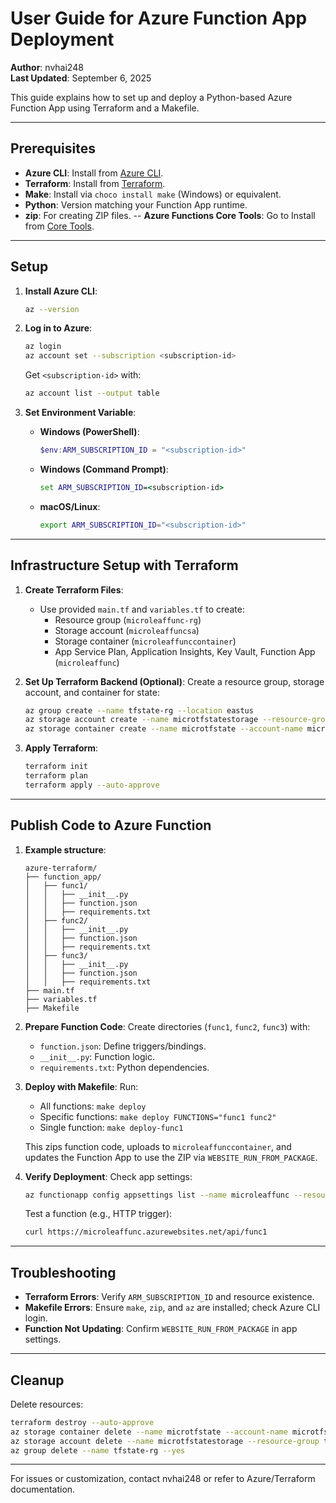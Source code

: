 # User Guide for Azure Function App Deployment

**Author**: nvhai248  
**Last Updated**: September 6, 2025

This guide explains how to set up and deploy a Python-based Azure Function App using Terraform and a Makefile.

---

## Prerequisites

- **Azure CLI**: Install from [Azure CLI](https://docs.microsoft.com/en-us/cli/azure/install-azure-cli).
- **Terraform**: Install from [Terraform](https://www.terraform.io/downloads).
- **Make**: Install via `choco install make` (Windows) or equivalent.
- **Python**: Version matching your Function App runtime.
- **zip**: For creating ZIP files.
-- **Azure Functions Core Tools**: Go to Install from [Core Tools](https://learn.microsoft.com/en-us/azure/azure-functions/functions-run-local?tabs=windows%2Cisolated-process%2Cnode-v4%2Cpython-v2%2Chttp-trigger%2Ccontainer-apps&pivots=programming-language-csharp).

---

## Setup

1. **Install Azure CLI**:

   ```bash
   az --version
   ```

2. **Log in to Azure**:

   ```bash
   az login
   az account set --subscription <subscription-id>
   ```

   Get `<subscription-id>` with:

   ```bash
   az account list --output table
   ```

3. **Set Environment Variable**:
   - **Windows (PowerShell)**:
     ```powershell
     $env:ARM_SUBSCRIPTION_ID = "<subscription-id>"
     ```
   - **Windows (Command Prompt)**:
     ```cmd
     set ARM_SUBSCRIPTION_ID=<subscription-id>
     ```
   - **macOS/Linux**:
     ```bash
     export ARM_SUBSCRIPTION_ID="<subscription-id>"
     ```

---

## Infrastructure Setup with Terraform

1. **Create Terraform Files**:

   - Use provided `main.tf` and `variables.tf` to create:
     - Resource group (`microleaffunc-rg`)
     - Storage account (`microleaffuncsa`)
     - Storage container (`microleaffunccontainer`)
     - App Service Plan, Application Insights, Key Vault, Function App (`microleaffunc`)

2. **Set Up Terraform Backend (Optional)**:
   Create a resource group, storage account, and container for state:

   ```bash
   az group create --name tfstate-rg --location eastus
   az storage account create --name microtfstatestorage --resource-group tfstate-rg --location eastus --sku Standard_LRS --kind StorageV2
   az storage container create --name microtfstate --account-name microtfstatestorage
   ```

3. **Apply Terraform**:
   ```bash
   terraform init
   terraform plan
   terraform apply --auto-approve
   ```

---

## Publish Code to Azure Function

1. **Example structure**:

   ```
   azure-terraform/
   ├── function_app/
   │   ├── func1/
   │   │   ├── __init__.py
   │   │   ├── function.json
   │   │   ├── requirements.txt
   │   ├── func2/
   │   │   ├── __init__.py
   │   │   ├── function.json
   │   │   ├── requirements.txt
   │   ├── func3/
   │   │   ├── __init__.py
   │   │   ├── function.json
   │   │   ├── requirements.txt
   ├── main.tf
   ├── variables.tf
   ├── Makefile
   ```

2. **Prepare Function Code**:
   Create directories (`func1`, `func2`, `func3`) with:

   - `function.json`: Define triggers/bindings.
   - `__init__.py`: Function logic.
   - `requirements.txt`: Python dependencies.

3. **Deploy with Makefile**:
   Run:

   - All functions: `make deploy`
   - Specific functions: `make deploy FUNCTIONS="func1 func2"`
   - Single function: `make deploy-func1`

   This zips function code, uploads to `microleaffunccontainer`, and updates the Function App to use the ZIP via `WEBSITE_RUN_FROM_PACKAGE`.

4. **Verify Deployment**:
   Check app settings:
   ```bash
   az functionapp config appsettings list --name microleaffunc --resource-group microleaffunc-rg
   ```
   Test a function (e.g., HTTP trigger):
   ```bash
   curl https://microleaffunc.azurewebsites.net/api/func1
   ```

---

## Troubleshooting

- **Terraform Errors**: Verify `ARM_SUBSCRIPTION_ID` and resource existence.
- **Makefile Errors**: Ensure `make`, `zip`, and `az` are installed; check Azure CLI login.
- **Function Not Updating**: Confirm `WEBSITE_RUN_FROM_PACKAGE` in app settings.

---

## Cleanup

Delete resources:

```bash
terraform destroy --auto-approve
az storage container delete --name microtfstate --account-name microtfstatestorage
az storage account delete --name microtfstatestorage --resource-group tfstate-rg
az group delete --name tfstate-rg --yes
```

---

For issues or customization, contact nvhai248 or refer to Azure/Terraform documentation.
